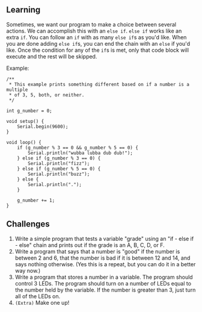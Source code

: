 ## Learning
Sometimes, we want our program to make a choice between several actions. We can
accomplish this with an `else if`. `else if` works like an extra `if`. You
can follow an `if` with as many `else if`s as you'd like. When you are done
adding `else if`s, you can end the chain with an `else` if you'd like. Once
the condition for any of the `if`s is met, only that code block will execute
and the rest will be skipped.

Example:
```
/**
 * This example prints something different based on if a number is a multiple
 * of 3, 5, both, or neither.
 */

int g_number = 0;

void setup() {
    Serial.begin(9600);
}

void loop() {
    if (g_number % 3 == 0 && g_number % 5 == 0) {
        Serial.println("wubba lubba dub dub!");
    } else if (g_number % 3 == 0) {
        Serial.println("fizz");
    } else if (g_number % 5 == 0) {
        Serial.println("buzz");
    } else {
        Serial.println(".");
    }

    g_number += 1;
}
```

## Challenges
1. Write a simple program that tests a variable "grade" using an
   "if - else if - else" chain and prints out if the grade is an
   A, B, C, D, or F.
2. Write a program that says that a number is "good" if the number is between
   2 and 6, that the number is bad if it is between 12 and 14, and says nothing
   otherwise. (Yes this is a repeat, but you can do it in a better way now.)
3. Write a program that stores a number in a variable. The program should
   control 3 LEDs. The program should turn on a number of LEDs equal to the
   number held by the variable. If the number is greater than 3, just turn
   all of the LEDs on.
4. `(Extra)` Make one up!
